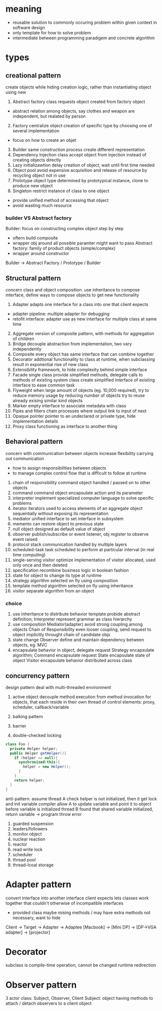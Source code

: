 # meaning
- reusable solution to commonly occuring problem within given context in software design
- only template for how to solve problem
- intermediate between programming paradigem and concrete algorithm

# types
## creational pattern
create objects while hiding creation logic, rather than instantiating object using new

1. Abstract factory
class requests object created from factory object
- abstract relation among objects, say clothes and weapon are independent, but realated by person
2. Factory
centralize object creation of specific type by choosing one of several implementation
- focus on how to create an objet
3. Builder
same construction process create different representation
4. Dependency Injection
class accept object from injection instead of creating objects directly
5. Lazy initializawtion
delay creation of object, wait until first time needed
6. Object pool
avoid expensive acquisition and release of resource by recycling object not in use
7. Prototype
object type determined by prototypical instance, clone to produce new object
8. Singleton
restrict instance of class to one object
- provide unified method of accessing that object
- avoid wasting much resource

### builder VS Abstract factory
Builder: focus on constructing complex object step by step
- oftern build composite
- wrapper obj around all possible paramter might want to pass
Abstract factory: family of product objects (simple/complex)
- wrapper around constructor

Builder -> Abstract Factory / Prototype / Builder


## Structural pattern
concern class and object composition. use inheritance to compose interface, define ways to
compose objects to get new functionality

1. Adapter
adapts one interface for a class into one that client expects
- adapter pipeline: multiple adapter for debugging
- retofit interface: adapter use as new interface for multiple class at same time
2. Aggregate
version of composite pattern, with methods for aggregation of children 
3. Bridge
decouple abstraction from implementation, two vary independently
4. Composite
every object has same interface that can combine together
5. Decorator
addtional functionality to class at runtime, when subclassing result in exponential rise of new class
6. Extensibility
framework, to hide complexity behind simple interface
7. Facade
single class provide simplified methods, delegate calls to methods of existing system class
create simplified interface of existing interface to ease common task
8. Flyweight
when large amount of objects (eg. 10,000 required), try to reduce memory usage by reducing number of objects
try to reuse already exising similar kind objects
9. Marker
empty interface to associate metadata with class
10. Pipes and filters
chain processes where output link to input of next
11. Opaque pointer
pointer to an undeclared or private type, hide implementation details
12. Proxy
class functioning as interface to another thing


## Behavioral pattern
concern with communication between objects
increase flexibility carrying out communication
- how to assign responsibilities between objects 
- to manage complex control flow that is difficult to follow at runtime

1. chain of responsibility
command object handled / passed on to other objects 
2. command
command object encapsulate action and its parameter
3. interpreter
implement specialized computer language to solve specific problems
4. iterator
iterators used to access elements of an aggregate object sequentially without exposing its representation
5. mediator
unified interface to set interface in subsystem
6. memento
can restore object to previous state
7. null object
designed as default value of object
8. observer
publish/subscribe or event listener, obj register to observe event raised
9. protocol stack
communication handled by multiple layers
10. scheduled-task
task scheduled to perform at particular interval (in real time computing)
11. single-serving visitor
optimize implementation of visitor allocated, used only once and then deleted
12. specification
recombine business logic in boolean fashion
13. state
for object to change its type at runtime
14. strategy
algorithm selected on fly using composition
15. template method
algorithm selected on fly using inheritance
16. visitor
separate algorithm from an object

### choice
1. use inheritance to distribute behavior
template probide abstract definition; Interpreter represent grammar as class hierarchy
2. use composition
Mediator(adapter) avoid strong coupling among objects
Chain of Responsibility even looser coupling, send request to object implicitly throught chain of candidate objs
3. state change
Observer define and maintain dependency between objects, eg. MVC
4. encapsulate behavior in object, delegate request
Strategy encapsulate algorithm; Command encapsulate request
State encapsulate state of object
Visitor encapsulate behavior distributed across class

## concurrency pattern
design pattern deal with multi-threaded environment

1. active object
decouple method execution from method invocation for objects, that each reside in their own thread of control
elements: proxy, scheduler, callback/variable
2. balking pattern

3. barrier
4. double-checked locking
```java
class Foo {
  private Helper helper;
  public Helper getHelper(){
    if (helper == null){
      synchronized(this){
        helper = new Helper();
      }
    }
    return helper;
  }
}
```
anti-pattern:
assume thread A check helper is not initialized, then it get lock and init variable
compiler allow A to update variable and point it to object before variable is initialized
thread B found that shared variable initialized, return variable -> program throw error

1. guarded suspension
2. leaders/followers
3. monitor object
4. nuclear reaction
5. reactor
6.  read write lock
7.  scheduler
8.  thread pool
9.  thread-lcoal storage

# Adapter pattern
convert interface into another interface client expects
lets classes work together that couldn't otherwise of incompatible interfaces
- provided class maybe mising methods / may have extra methods not necessary, want to hide


Client -> Target -> Adapter -> Adaptee
[Macbook] -> [Mini DP] -> [DP->VGA adapter] -> [projector]

# Decorator
subclass is compile-time operation, cannot be changed
runtime redirection

# Observer pattern
3 actor class: Subject, Observer, Client
Subject: object having methods to attach / detach observers to a client object









